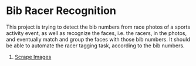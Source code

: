 # Bib Racer Recognition

This project is trying to detect the bib numbers from race photos of a sports activity event, as well as recognize the faces, i.e. the racers, in the photos, and eventually match and group the faces with those bib numbers.  It should be able to automate the racer tagging task, according to the bib numbers.

1. [Scrape Images](https://www.vitaarca.net/post/tech/bib-racer-01-scrape-images/)
